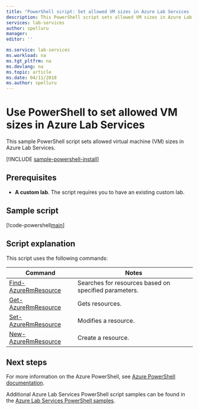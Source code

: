 ```yaml
---
title: "PowerShell script: Set allowed VM sizes in Azure Lab Services | Microsoft Docs"
description: This PowerShell script sets allowed VM sizes in Azure Lab Services. 
services: lab-services
author: spelluru
manager: 
editor: ''

ms.service: lab-services
ms.workload: na
ms.tgt_pltfrm: na
ms.devlang: na
ms.topic: article
ms.date: 04/11/2018
ms.author: spelluru
---
```


# Use PowerShell to set allowed VM sizes in Azure Lab Services

This sample PowerShell script sets allowed virtual machine (VM) sizes in Azure Lab Services.

[!INCLUDE [sample-powershell-install](../../../includes/sample-powershell-install-no-ssh.md)]

## Prerequisites
* **A custom lab**. The script requires you to have an existing custom lab. 

## Sample script

[!code-powershell[main](../../../powershell_scripts/devtest-lab/set-allowed-vm-sizes-in-lab/set-allowed-vm-sizes-in-lab.ps1 "Add external user to a custom lab")]

## Script explanation

This script uses the following commands: 

| Command | Notes |
|---|---|
| [Find-AzureRmResource](/module/azurerm.resources/find-azurermresource) | Searches for resources based on specified parameters. |
| [Get-AzureRmResource](/powershell/module/azurerm.resources/get-azurermresource) | Gets resources. |
| [Set-AzureRmResource](/powershell/module/azurerm.resources/set-azurermresource) | Modifies a resource. |
| [New-AzureRmResource](/powershell/module/azurerm.resources/new-azurermresource) | Create a resource. |

## Next steps

For more information on the Azure PowerShell, see [Azure PowerShell documentation](https://docs.microsoft.com/powershell/).

Additional Azure Lab Services PowerShell script samples can be found in the [Azure Lab Services PowerShell samples](../samples-powershell.md).
